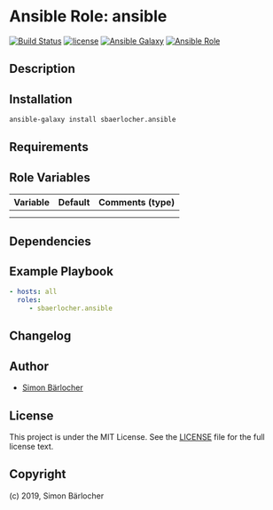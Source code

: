 # Ansible Role: ansible

[![Build Status](https://img.shields.io/travis/sbaerlocher/ansible.ansible.svg?branch=master&style=popout-square)](https://travis-ci.org/sbaerlocher/ansible.ansible) [![license](https://img.shields.io/github/license/mashape/apistatus.svg?style=popout-square)](https://sbaerlo.ch/licence) [![Ansible Galaxy](http://img.shields.io/badge/ansible--galaxy-ansible-blue.svg?style=popout-square)](https://galaxy.ansible.com/sbaerlocher/ansible) [![Ansible Role](https://img.shields.io/ansible/role/d/id.svg?style=popout-square)](https://galaxy.ansible.com/sbaerlocher/ansible)

## Description

## Installation

```bash
ansible-galaxy install sbaerlocher.ansible
```

## Requirements

## Role Variables

| Variable             | Default     | Comments (type)                                   |
| :---                 | :---        | :---                                              |
| | | |
| | | |

## Dependencies

## Example Playbook

```yml
- hosts: all
  roles:
     - sbaerlocher.ansible
```

## Changelog

## Author

* [Simon Bärlocher](https://sbaerlocher.ch)

## License

This project is under the MIT License. See the [LICENSE](https://sbaerlo.ch/licence) file for the full license text.

## Copyright

(c) 2019, Simon Bärlocher
